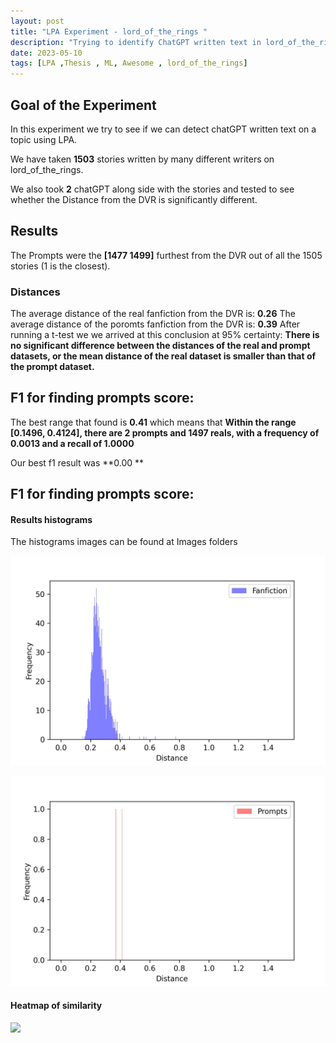 ```yaml
---
layout: post
title: "LPA Experiment - lord_of_the_rings "
description: "Trying to identify ChatGPT written text in lord_of_the_rings "
date: 2023-05-10
tags: [LPA ,Thesis , ML, Awesome , lord_of_the_rings]
---
```

<!--more-->

## Goal of the Experiment
In this experiment we try to see if we can detect chatGPT written text on a topic using LPA.

We have taken **1503** stories written by many different writers on lord_of_the_rings.
    
We also took **2** 
chatGPT along side with the stories and tested to see whether the Distance from the DVR is significantly different.

## Results

The Prompts were the **[1477 1499]**  furthest from the DVR out of all the 1505 stories (1 is the closest).

### Distances
The average distance of the real fanfiction from the DVR is: **0.26**
The average distance of the poromts fanfiction from the DVR is: **0.39**
After running a t-test we we arrived at this conclusion at 95% certainty:
**There is no significant difference between the distances of the real and prompt datasets, or the mean distance of the real dataset is smaller than that of the prompt dataset.**

## F1 for finding prompts score:

The best range that found is **0.41** which means that **Within the range [0.1496, 0.4124], there are 2 prompts and 1497 reals, with a frequency of 0.0013 and a recall of 1.0000**

Our best f1 result was **0.00 **

## F1 for finding prompts score:

#### Results histograms
The histograms images can be found at Images folders

![](images/images-09052023/lord_of_the_rings-fanfiction_histogram.jpg)

![](images/images-09052023/lord_of_the_rings-prompts_histogram.jpg)



#### Heatmap of similarity 
![](images/images-09052023/lord_of_the_rings-heatmap.jpg")

